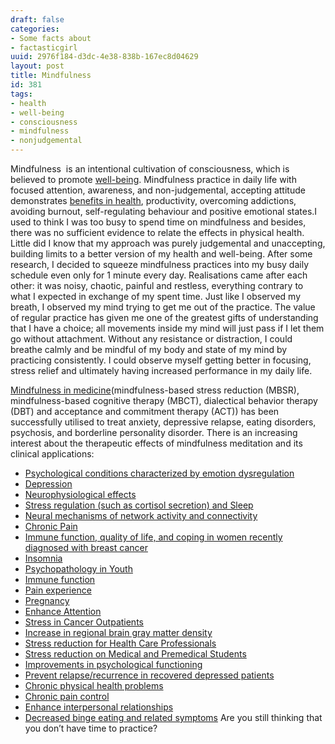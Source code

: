 ```yaml
---
draft: false
categories:
- Some facts about
- factasticgirl
uuid: 2976f184-d3dc-4e38-838b-167ec8d04629
layout: post
title: Mindfulness
id: 381
tags:
- health
- well-being
- consciousness
- mindfulness
- nonjudgemental
---
```


Mindfulness&nbsp; is an intentional cultivation of consciousness, which is believed to promote [well-being](http://psycnet.apa.org/record/2003-02410-012). Mindfulness practice in daily life with focused attention, awareness, and non-judgemental, accepting attitude demonstrates [benefits in health](http://psycnet.apa.org/record/1989-97542-000), productivity, overcoming addictions, avoiding burnout, self-regulating behaviour&nbsp;and positive emotional states.I used to think I was too busy to spend time on mindfulness and besides, there was no&nbsp;sufficient evidence to relate the effects in physical health. Little did I know that my approach was purely&nbsp;judgemental and unaccepting, building limits to a better version of my health and well-being. After some research, I decided to squeeze mindfulness practices into my busy daily schedule even only for 1 minute every day. Realisations came after each other: it was noisy, chaotic, painful and restless, everything contrary to what I expected in exchange of my spent time. Just like I observed my breath, I observed my mind trying to get me out of the practice. The value of regular practice has given me one of the greatest gifts of understanding that I have a choice; all movements inside my mind will just pass if I let them go without attachment. Without any resistance or distraction, I could breathe calmly and be mindful of my body and state of my mind by practicing consistently. I could observe myself getting better in focusing, stress relief and ultimately having increased performance in my daily life.&nbsp;

[Mindfulness in medicine](http://www.sciencedirect.com/science/book/9780124160316)(mindfulness-based stress reduction (MBSR), mindfulness-based cognitive therapy (MBCT), dialectical behavior therapy (DBT) and acceptance and commitment therapy (ACT)) has been successfully utilised to treat anxiety, depressive relapse, eating disorders, psychosis, and borderline personality disorder. There is an increasing interest about the therapeutic effects of mindfulness meditation&nbsp;and its clinical applications:

- [Psychological conditions characterized by emotion dysregulation](https://www.ncbi.nlm.nih.gov/pmc/articles/PMC5337506/)
- [Depression](https://www.tandfonline.com/doi/abs/10.1080/713869628)
- [Neurophysiological effects](http://psycnet.apa.org/doiLanding?doi=10.1037%2F0033-2909.132.2.180)
- [Stress regulation (such as cortisol secretion) and Sleep](https://www.ncbi.nlm.nih.gov/pubmed/22377965?dopt=Abstract)
- [Neural mechanisms of network activity and connectivity](http://www.pnas.org/content/108/50/20254.short)
- [Chronic Pain](http://online.liebertpub.com/doi/abs/10.1089/acm.2009.0546)
- [Immune function, quality of life, and coping in women recently diagnosed with breast cancer](https://www.ncbi.nlm.nih.gov/pubmed/18359186?dopt=Abstract)
- [Insomnia](http://www.explorejournal.com/article/S1550-8307(08)00324-8/fulltext)
- [Psychopathology in Youth](https://link.springer.com/article/10.1007/s12671-013-0260-4)
- [Immune function](http://journals.lww.com/psychosomaticmedicine/Abstract/2003/07000/AlterationinBrain%20andImmuneFunctionProduced.14.aspx)
- [Pain experience](http://www.sciencedirect.com/science/article/pii/0163834382900263)
- [Pregnancy](http://onlinelibrary.wiley.com/doi/10.1002/jclp.22294/full)
- [Enhance Attention](https://link.springer.com/article/10.3758/CABN.7.2.109)
- [Stress in Cancer Outpatients](http://journals.lww.com/psychosomaticmedicine/Abstract/2000/09000/A_Randomized,_Wait_List_Controlled_Clinical_Trial_.4.aspx)
- [Increase in regional brain gray matter density](https://www.sciencedirect.com/science/article/abs/pii/S092549271000288X)
- [Stress reduction for Health Care Professionals](http://psycnet.apa.org/record/2005-05099-004)
- [Stress reduction on Medical and Premedical Students](https://link.springer.com/article/10.1023%2FA%3A1018700829825?LI=true)
- [Improvements in psychological functioning](https://link.springer.com/article/10.1007/s10865-007-9130-7)
- [Prevent relapse/recurrence in recovered depressed patients](http://psycnet.apa.org/record/2004-10364-003)
- [Chronic physical health problems](https://link.springer.com/article/10.1007/s12671-010-0010-9)
- [Chronic pain control](https://link.springer.com/article/10.1007%2FBF00845519?LI=true)
- [Enhance&nbsp;interpersonal relationships](https://www.tandfonline.com/doi/abs/10.1080/10478400701598298)
- [Decreased binge eating and related symptoms](https://link.springer.com/article/10.1007/s12671-012-0179-1)
Are you still thinking that you don’t have time to practice?